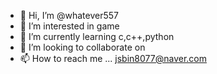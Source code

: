 - 👋 Hi, I’m @whatever557
- 👀 I’m interested in game
- 🌱 I’m currently learning c,c++,python
- 💞️ I’m looking to collaborate on 
- 📫 How to reach me ... jsbin8077@naver.com

<!---
whatever557/whatever557 is a ✨ special ✨ repository because its `README.md` (this file) appears on your GitHub profile.
You can click the Preview link to take a look at your changes.
--->
